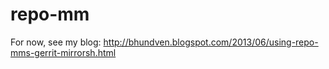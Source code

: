 repo-mm
=======

For now, see my blog:
http://bhundven.blogspot.com/2013/06/using-repo-mms-gerrit-mirrorsh.html
